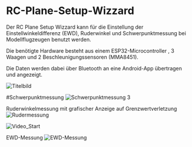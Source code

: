 # RC-Plane-Setup-Wizzard
Der RC Plane Setup Wizzard kann für die Einstellung der Einstellwinkeldifferenz (EWD), Ruderwinkel und Schwerpunktmessung bei Modellflugzeugen benutzt werden. 

Die benötigte Hardware besteht aus einem ESP32-Microcontroller , 3 Waagen und 2 Beschleunigungssensoren (MMA8451). 

Die Daten werden dabei über Bluetooth an eine Android-App übertragen und angezeigt.

![Titelbild](https://user-images.githubusercontent.com/44746296/84024259-d822e280-a989-11ea-8f0d-6972fbe66a02.jpg)


#Schwerpunktmessung
![Schwerpunktmessung 3](https://user-images.githubusercontent.com/44746296/84024550-613a1980-a98a-11ea-9b7e-f329de5b495d.png)


Ruderwinkelmessung mit grafischer Anzeige auf Grenzwertverletzung
![Rudermessung](https://user-images.githubusercontent.com/44746296/84024617-7fa01500-a98a-11ea-8c66-9955bb4e2050.png)

![Video_Start](https://user-images.githubusercontent.com/44746296/84024679-9c3c4d00-a98a-11ea-90c3-af746839390f.jpg)


EWD-Messung
![EWD-Messung](https://user-images.githubusercontent.com/44746296/84024834-dd346180-a98a-11ea-8348-8d93ac87c2e3.png)
